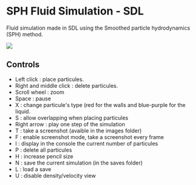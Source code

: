 # SPH Fluid Simulation - SDL
 Fluid simulation made in SDL using the Smoothed particle hydrodynamics (SPH) method.

 ![](res/demo.gif)

## Controls

- Left click : place particules.
- Right and middle click : delete particules.
- Scroll wheel : zoom
- Space : pause
- X : change particule's type (red for the walls and blue-purple for the liquid.
- S : allow overlapping when placing particules
- Right arrow : play one step of the simulation
- T : take a screenshot (avaible in the images folder)
- F : enable screenshot mode, take a screenshot every frame
- I : display in the console the current number of particules
- P : delete all particules
- H : increase pencil size
- N : save the current simulation (in the saves folder)
- L : load a save
- U : disable density/velocity view